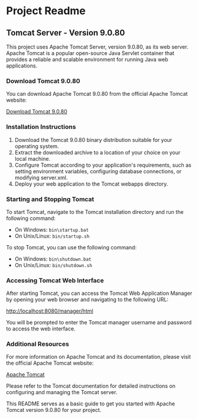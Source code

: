 # Project Readme

## Tomcat Server - Version 9.0.80

This project uses Apache Tomcat Server, version 9.0.80, as its web server. Apache Tomcat is a popular open-source Java Servlet container that provides a reliable and scalable environment for running Java web applications.

### Download Tomcat 9.0.80

You can download Apache Tomcat 9.0.80 from the official Apache Tomcat website:

[Download Tomcat 9.0.80](https://tomcat.apache.org/download-90.cgi)

### Installation Instructions

1. Download the Tomcat 9.0.80 binary distribution suitable for your operating system.
2. Extract the downloaded archive to a location of your choice on your local machine.
3. Configure Tomcat according to your application's requirements, such as setting environment variables, configuring database connections, or modifying server.xml.
4. Deploy your web application to the Tomcat webapps directory.

### Starting and Stopping Tomcat

To start Tomcat, navigate to the Tomcat installation directory and run the following command:

- On Windows: `bin\startup.bat`
- On Unix/Linux: `bin/startup.sh`

To stop Tomcat, you can use the following command:

- On Windows: `bin\shutdown.bat`
- On Unix/Linux: `bin/shutdown.sh`

### Accessing Tomcat Web Interface

After starting Tomcat, you can access the Tomcat Web Application Manager by opening your web browser and navigating to the following URL:

[http://localhost:8080/manager/html](http://localhost:8080/manager/html)

You will be prompted to enter the Tomcat manager username and password to access the web interface.

### Additional Resources

For more information on Apache Tomcat and its documentation, please visit the official Apache Tomcat website:

[Apache Tomcat](https://tomcat.apache.org/)

Please refer to the Tomcat documentation for detailed instructions on configuring and managing the Tomcat server.

This README serves as a basic guide to get you started with Apache Tomcat version 9.0.80 for your project.
